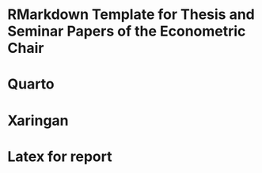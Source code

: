 # RMarkdown Template for Thesis and Seminar Papers of the Econometric Chair

# Quarto
# Xaringan
# Latex for report
